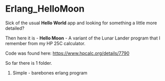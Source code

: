 # Erlang_HelloMoon
 
Sick of the usual **Hello World** app and looking for something a little more detailed?

Then here it is - **Hello Moon** - A variant of the Lunar Lander program that I remember from my HP 25C calculator.

Code was found here: https://www.hpcalc.org/details/7790

So far there is 1 folder.
1. Simple - barebones erlang program
